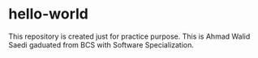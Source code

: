 # hello-world
This repository is created just for practice purpose.
This is Ahmad Walid Saedi gaduated from BCS with Software Specialization. 
